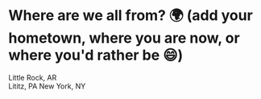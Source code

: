 # Where are we all from? 🌍 (add your hometown, where you are now, or where you'd rather be 😄)
Little Rock, AR  
Lititz, PA 
New York, NY
